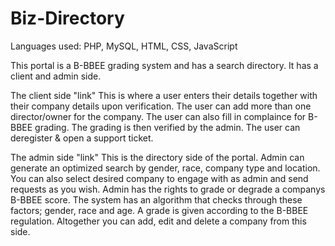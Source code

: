 # Biz-Directory

Languages used: PHP, MySQL, HTML, CSS, JavaScript

This portal is a B-BBEE grading system and has a search directory. It has a client and admin side. 

The client side "link" 
This is where a user enters their details together with their company details upon verification. 
The user can add more than one director/owner for the company.
The user can also fill in complaince for B-BBEE grading.
The grading is then verified by the admin. 
The user can deregister & open a support ticket.

The admin side "link"
This is the directory side of the portal. Admin can generate an optimized search by gender, race, company type and location. You can
also select desired company to engage with as admin and send requests as you wish.
Admin has the rights to grade or degrade a companys B-BBEE score. The system has an algorithm that checks through these factors; 
gender, race and age. A grade is given according to the B-BBEE regulation. 
Altogether you can add, edit and delete a company from this side.
